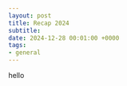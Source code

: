 ```yaml
---
layout: post
title: Recap 2024
subtitle:
date: 2024-12-28 00:01:00 +0000
tags:
- general
---
```

hello